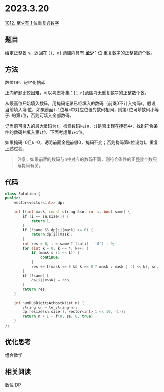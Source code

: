 # 2023.3.20

[1012. 至少有 1 位重复的数字](https://leetcode.cn/problems/numbers-with-repeated-digits/)

## 题目

给定正整数 `n`，返回在 `[1, n]` 范围内具有 **至少** 1 位 重复数字的正整数的个数。

## 方法

数位DP、记忆化搜索

正向解题比较困难，可以考虑补集：`[1,n]`范围内无重复数字的正整数个数。

从最高位开始填入数码，用掩码记录已经填入的数码（前缀0不计入掩码）。假设当前填入第i位，如果前面`i-1`位与n中对应位置的数码相同，则第`i`位可填数码小等于`n`的第`i`位，否则可填入全部数码。

记当前可填入的最大数码为`t`，检查数码`k∈[0, t]`是否出现在掩码中，找到符合条件的数码并填入第`i`位。下面考虑第`i+1`位。

如果掩码=0且`k`=0，说明前面全是前缀0，掩码不变；否则掩码第k位设为1。重复上述过程。

> 注意：如果前面的数码与n中对应的数码不同，则符合条件的正整数个数只与掩码有关。

## 代码

``` cpp
class Solution {
public:
    vector<vector<int>> dp;

    int f(int mask, const string &sn, int i, bool same) {
        if (i == sn.size()) {
            return 1;
        }
        if (!same && dp[i][mask] >= 0) {
            return dp[i][mask];
        }
        int res = 0, t = same ? (sn[i] - '0') : 9;
        for (int k = 0; k <= t; k++) {
            if (mask & (1 << k)) {
                continue;
            }
            res += f(mask == 0 && k == 0 ? mask : mask | (1 << k), sn, i + 1, same && k == t);
        }
        if (!same) {
            dp[i][mask] = res;
        }
        return res;
    }

    int numDupDigitsAtMostN(int n) {
        string sn = to_string(n);
        dp.resize(sn.size(), vector<int>(1 << 10, -1));
        return n + 1 - f(0, sn, 0, true);
    }
};
```

## 优化思考

组合数学

## 相关阅读

[数位 DP](https://oi-wiki.org/dp/number/)
